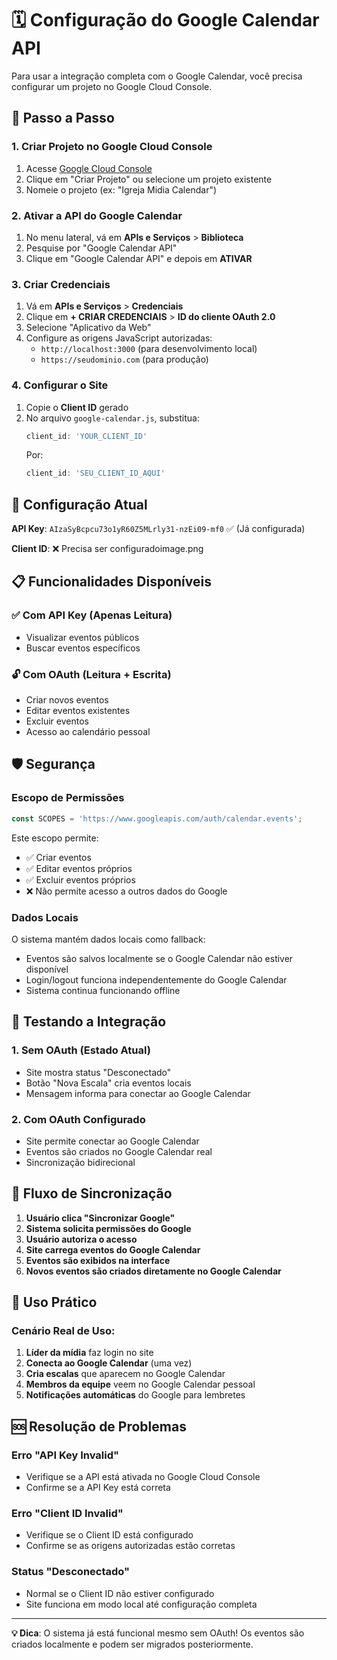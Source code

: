 # 🗓️ Configuração do Google Calendar API

Para usar a integração completa com o Google Calendar, você precisa configurar um projeto no Google Cloud Console.

## 🚀 Passo a Passo

### 1. Criar Projeto no Google Cloud Console
1. Acesse [Google Cloud Console](https://console.cloud.google.com/)
2. Clique em "Criar Projeto" ou selecione um projeto existente
3. Nomeie o projeto (ex: "Igreja Midia Calendar")

### 2. Ativar a API do Google Calendar
1. No menu lateral, vá em **APIs e Serviços** > **Biblioteca**
2. Pesquise por "Google Calendar API"
3. Clique em "Google Calendar API" e depois em **ATIVAR**

### 3. Criar Credenciais
1. Vá em **APIs e Serviços** > **Credenciais**
2. Clique em **+ CRIAR CREDENCIAIS** > **ID do cliente OAuth 2.0**
3. Selecione "Aplicativo da Web"
4. Configure as origens JavaScript autorizadas:
   - `http://localhost:3000` (para desenvolvimento local)
   - `https://seudominio.com` (para produção)

### 4. Configurar o Site
1. Copie o **Client ID** gerado
2. No arquivo `google-calendar.js`, substitua:
   ```javascript
   client_id: 'YOUR_CLIENT_ID'
   ```
   Por:
   ```javascript
   client_id: 'SEU_CLIENT_ID_AQUI'
   ```

## 🔧 Configuração Atual

**API Key**: `AIzaSyBcpcu73o1yR60Z5MLrly31-nzEi09-mf0` ✅ (Já configurada)

**Client ID**: ❌ Precisa ser configuradoimage.png

## 📋 Funcionalidades Disponíveis

### ✅ Com API Key (Apenas Leitura)
- Visualizar eventos públicos
- Buscar eventos específicos

### 🔓 Com OAuth (Leitura + Escrita)
- Criar novos eventos
- Editar eventos existentes
- Excluir eventos
- Acesso ao calendário pessoal

## 🛡️ Segurança

### Escopo de Permissões
```javascript
const SCOPES = 'https://www.googleapis.com/auth/calendar.events';
```

Este escopo permite:
- ✅ Criar eventos
- ✅ Editar eventos próprios
- ✅ Excluir eventos próprios
- ❌ Não permite acesso a outros dados do Google

### Dados Locais
O sistema mantém dados locais como fallback:
- Eventos são salvos localmente se o Google Calendar não estiver disponível
- Login/logout funciona independentemente do Google Calendar
- Sistema continua funcionando offline

## 🧪 Testando a Integração

### 1. Sem OAuth (Estado Atual)
- Site mostra status "Desconectado"
- Botão "Nova Escala" cria eventos locais
- Mensagem informa para conectar ao Google Calendar

### 2. Com OAuth Configurado
- Site permite conectar ao Google Calendar
- Eventos são criados no Google Calendar real
- Sincronização bidirecional

## 🔄 Fluxo de Sincronização

1. **Usuário clica "Sincronizar Google"**
2. **Sistema solicita permissões do Google**
3. **Usuário autoriza o acesso**
4. **Site carrega eventos do Google Calendar**
5. **Eventos são exibidos na interface**
6. **Novos eventos são criados diretamente no Google Calendar**

## 📱 Uso Prático

### Cenário Real de Uso:
1. **Líder da mídia** faz login no site
2. **Conecta ao Google Calendar** (uma vez)
3. **Cria escalas** que aparecem no Google Calendar
4. **Membros da equipe** veem no Google Calendar pessoal
5. **Notificações automáticas** do Google para lembretes

## 🆘 Resolução de Problemas

### Erro "API Key Invalid"
- Verifique se a API está ativada no Google Cloud Console
- Confirme se a API Key está correta

### Erro "Client ID Invalid"
- Verifique se o Client ID está configurado
- Confirme se as origens autorizadas estão corretas

### Status "Desconectado"
- Normal se o Client ID não estiver configurado
- Site funciona em modo local até configuração completa

---

**💡 Dica**: O sistema já está funcional mesmo sem OAuth! Os eventos são criados localmente e podem ser migrados posteriormente. 